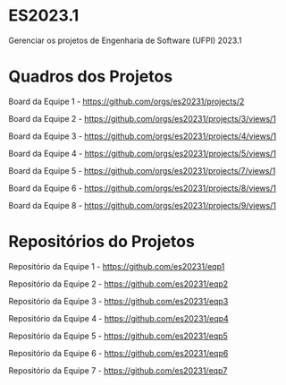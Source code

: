 # ES2023.1
Gerenciar os projetos de Engenharia de Software (UFPI) 2023.1

# Quadros dos Projetos

Board da Equipe 1 - https://github.com/orgs/es20231/projects/2

Board da Equipe 2 - https://github.com/orgs/es20231/projects/3/views/1

Board da Equipe 3 - https://github.com/orgs/es20231/projects/4/views/1

Board da Equipe 4 - https://github.com/orgs/es20231/projects/5/views/1

Board da Equipe 5 - https://github.com/orgs/es20231/projects/7/views/1

Board da Equipe 6 - https://github.com/orgs/es20231/projects/8/views/1

Board da Equipe 8 - https://github.com/orgs/es20231/projects/9/views/1


# Repositórios do Projetos

Repositório da Equipe 1 - https://github.com/es20231/eqp1

Repositório da Equipe 2 - https://github.com/es20231/eqp2

Repositório da Equipe 3 - https://github.com/es20231/eqp3

Repositório da Equipe 4 - https://github.com/es20231/eqp4

Repositório da Equipe 5 - https://github.com/es20231/eqp5

Repositório da Equipe 6 - https://github.com/es20231/eqp6

Repositório da Equipe 7 - https://github.com/es20231/eqp7
